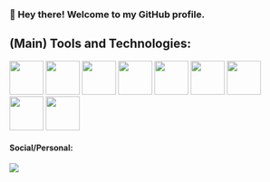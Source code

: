 
### 👋 Hey there! Welcome to my GitHub profile.

## (Main) Tools and Technologies:

<img src="https://cdn.jsdelivr.net/gh/devicons/devicon/icons/python/python-plain-wordmark.svg" width="60" height="60"/>  <img src="https://cdn.jsdelivr.net/gh/devicons/devicon/icons/pandas/pandas-original.svg" width="60" height="60"/>  <img src="https://cdn.jsdelivr.net/gh/devicons/devicon/icons/numpy/numpy-original.svg" width="60" height="60"/>  <img src="https://cdn.jsdelivr.net/gh/devicons/devicon/icons/csharp/csharp-original.svg" width="60" height="60"/>  <img src="https://cdn.jsdelivr.net/gh/devicons/devicon/icons/javascript/javascript-original.svg" width="60" height="60"/>  <img src="https://cdn.jsdelivr.net/gh/devicons/devicon/icons/typescript/typescript-original.svg" width="60" height="60"/>  <img src="https://cdn.jsdelivr.net/gh/devicons/devicon/icons/git/git-original.svg" width="60" height="60"/>  <img src="https://cdn.jsdelivr.net/gh/devicons/devicon/icons/microsoftsqlserver/microsoftsqlserver-plain.svg" width="60" height="60"/>  <img src="https://cdn.jsdelivr.net/gh/devicons/devicon/icons/mysql/mysql-original.svg" width="60" height="60"/>

         

#### Social/Personal:

<a href="https://instagram.com/mariahcolli" target="_blank"><img src="https://img.shields.io/badge/-Instagram-%23E4405F?style=for-the-badge&logo=instagram&logoColor=white" target="_blank"></a>
